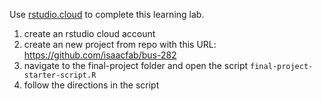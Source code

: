 Use [rstudio.cloud](https://rstudio.cloud/) to complete this learning lab.

1. create an rstudio cloud account
2. create an new project from repo with this URL: https://github.com/isaacfab/bus-282
3. navigate to the final-project folder and open the script `final-project-starter-script.R`
4. follow the directions in the script
